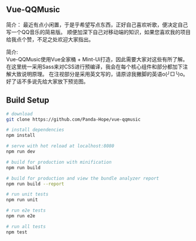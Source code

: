 ## Vue-QQMusic
简介：
最近有点小闲置，于是乎希望写点东西，正好自己喜欢听歌，便决定自己写一个QQ音乐的简易版。
顺便加深下自己对移动端的知识，如果您喜欢我的项目给我点个赞，不足之处欢迎大家指出。

简介:  
Vue-QQMusic使用Vue全家桶 + Mint-Ui打造，因此需要大家对这些有所了解。  
在这里统一采用Sass来对CSS进行预编译，我会在每个核心组件和部分都加下注解大致说明原理。
在注视部分是采用英文写的，请原谅我撇脚的英语o(╯□╰)o。好了话不多说先给大家放下预览图。  

## Build Setup

``` bash
# download
git clone https://github.com/Panda-Hope/vue-qqmusic

# install dependencies
npm install

# serve with hot reload at localhost:8080
npm run dev

# build for production with minification
npm run build

# build for production and view the bundle analyzer report
npm run build --report

# run unit tests
npm run unit

# run e2e tests
npm run e2e

# run all tests
npm test
```

